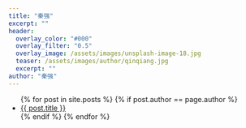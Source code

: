 ```yaml
---
title: "秦强"
excerpt: ""
header:
  overlay_color: "#000"
  overlay_filter: "0.5"
  overlay_image: /assets/images/unsplash-image-18.jpg
  teaser: /assets/images/author/qinqiang.jpg
  excerpt: ""
author: "秦强"
---
```


<ul>
{% for post in site.posts %}
  {% if post.author == page.author %}
    <li><a href="{{ post.url }}">{{ post.title }}</a></li>
  {% endif %}
{% endfor %}
</ul>
